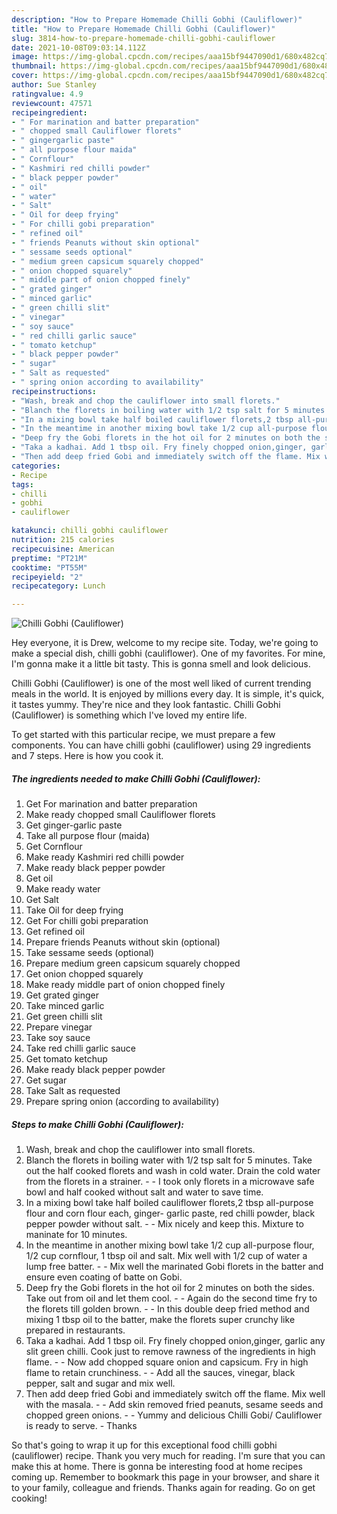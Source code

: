 ```yaml
---
description: "How to Prepare Homemade Chilli Gobhi (Cauliflower)"
title: "How to Prepare Homemade Chilli Gobhi (Cauliflower)"
slug: 3814-how-to-prepare-homemade-chilli-gobhi-cauliflower
date: 2021-10-08T09:03:14.112Z
image: https://img-global.cpcdn.com/recipes/aaa15bf9447090d1/680x482cq70/chilli-gobhi-cauliflower-recipe-main-photo.jpg
thumbnail: https://img-global.cpcdn.com/recipes/aaa15bf9447090d1/680x482cq70/chilli-gobhi-cauliflower-recipe-main-photo.jpg
cover: https://img-global.cpcdn.com/recipes/aaa15bf9447090d1/680x482cq70/chilli-gobhi-cauliflower-recipe-main-photo.jpg
author: Sue Stanley
ratingvalue: 4.9
reviewcount: 47571
recipeingredient:
- " For marination and batter preparation"
- " chopped small Cauliflower florets"
- " gingergarlic paste"
- " all purpose flour maida"
- " Cornflour"
- " Kashmiri red chilli powder"
- " black pepper powder"
- " oil"
- " water"
- " Salt"
- " Oil for deep frying"
- " For chilli gobi preparation"
- " refined oil"
- " friends Peanuts without skin optional"
- " sessame seeds optional"
- " medium green capsicum squarely chopped"
- " onion chopped squarely"
- " middle part of onion chopped finely"
- " grated ginger"
- " minced garlic"
- " green chilli slit"
- " vinegar"
- " soy sauce"
- " red chilli garlic sauce"
- " tomato ketchup"
- " black pepper powder"
- " sugar"
- " Salt as requested"
- " spring onion according to availability"
recipeinstructions:
- "Wash, break and chop the cauliflower into small florets."
- "Blanch the florets in boiling water with 1/2 tsp salt for 5 minutes. Take out the half cooked florets and wash in cold water. Drain the cold water from the florets in a strainer.  I took only florets in a microwave safe bowl and half cooked without salt and water to save time."
- "In a mixing bowl take half boiled cauliflower florets,2 tbsp all-purpose flour and corn flour each, ginger- garlic paste, red chilli powder, black pepper powder without salt.  Mix nicely and keep this. Mixture to maninate for 10 minutes."
- "In the meantime in another mixing bowl take 1/2 cup all-purpose flour, 1/2 cup cornflour, 1 tbsp oil and salt. Mix well with 1/2 cup of water a lump free batter.  Mix well the marinated Gobi florets in the batter and ensure even coating of batte on Gobi."
- "Deep fry the Gobi florets in the hot oil for 2 minutes on both the sides. Take out from oil and let them cool.  Again do the second time fry to the florets till golden brown.  In this double deep fried method and mixing 1 tbsp oil to the batter, make the florets super crunchy like prepared in restaurants."
- "Taka a kadhai. Add 1 tbsp oil. Fry finely chopped onion,ginger, garlic any slit green chilli. Cook just to remove rawness of the ingredients in high flame.  Now add chopped square onion and capsicum. Fry in high flame to retain crunchiness.  Add all the sauces, vinegar, black pepper, salt and sugar and mix well."
- "Then add deep fried Gobi and immediately switch off the flame. Mix well with the masala.   Add skin removed fried peanuts, sesame seeds and chopped green onions.  Yummy and delicious Chilli Gobi/ Cauliflower is ready to serve. Thanks"
categories:
- Recipe
tags:
- chilli
- gobhi
- cauliflower

katakunci: chilli gobhi cauliflower 
nutrition: 215 calories
recipecuisine: American
preptime: "PT21M"
cooktime: "PT55M"
recipeyield: "2"
recipecategory: Lunch

---
```



![Chilli Gobhi (Cauliflower)](https://img-global.cpcdn.com/recipes/aaa15bf9447090d1/680x482cq70/chilli-gobhi-cauliflower-recipe-main-photo.jpg)

Hey everyone, it is Drew, welcome to my recipe site. Today, we're going to make a special dish, chilli gobhi (cauliflower). One of my favorites. For mine, I'm gonna make it a little bit tasty. This is gonna smell and look delicious.



Chilli Gobhi (Cauliflower) is one of the most well liked of current trending meals in the world. It is enjoyed by millions every day. It is simple, it's quick, it tastes yummy. They're nice and they look fantastic. Chilli Gobhi (Cauliflower) is something which I've loved my entire life.


To get started with this particular recipe, we must prepare a few components. You can have chilli gobhi (cauliflower) using 29 ingredients and 7 steps. Here is how you cook it.

<!--inarticleads1-->

##### The ingredients needed to make Chilli Gobhi (Cauliflower):

1. Get  For marination and batter preparation
1. Make ready  chopped small Cauliflower florets
1. Get  ginger-garlic paste
1. Take  all purpose flour (maida)
1. Get  Cornflour
1. Make ready  Kashmiri red chilli powder
1. Make ready  black pepper powder
1. Get  oil
1. Make ready  water
1. Get  Salt
1. Take  Oil for deep frying
1. Get  For chilli gobi preparation
1. Get  refined oil
1. Prepare  friends Peanuts without skin (optional)
1. Take  sessame seeds (optional)
1. Prepare  medium green capsicum squarely chopped
1. Get  onion chopped squarely
1. Make ready  middle part of onion chopped finely
1. Get  grated ginger
1. Take  minced garlic
1. Get  green chilli slit
1. Prepare  vinegar
1. Take  soy sauce
1. Take  red chilli garlic sauce
1. Get  tomato ketchup
1. Make ready  black pepper powder
1. Get  sugar
1. Take  Salt as requested
1. Prepare  spring onion (according to availability)




<!--inarticleads2-->

##### Steps to make Chilli Gobhi (Cauliflower):

1. Wash, break and chop the cauliflower into small florets.
1. Blanch the florets in boiling water with 1/2 tsp salt for 5 minutes. Take out the half cooked florets and wash in cold water. Drain the cold water from the florets in a strainer. -  - I took only florets in a microwave safe bowl and half cooked without salt and water to save time.
1. In a mixing bowl take half boiled cauliflower florets,2 tbsp all-purpose flour and corn flour each, ginger- garlic paste, red chilli powder, black pepper powder without salt. -  - Mix nicely and keep this. Mixture to maninate for 10 minutes.
1. In the meantime in another mixing bowl take 1/2 cup all-purpose flour, 1/2 cup cornflour, 1 tbsp oil and salt. Mix well with 1/2 cup of water a lump free batter. -  - Mix well the marinated Gobi florets in the batter and ensure even coating of batte on Gobi.
1. Deep fry the Gobi florets in the hot oil for 2 minutes on both the sides. Take out from oil and let them cool. -  - Again do the second time fry to the florets till golden brown. -  - In this double deep fried method and mixing 1 tbsp oil to the batter, make the florets super crunchy like prepared in restaurants.
1. Taka a kadhai. Add 1 tbsp oil. Fry finely chopped onion,ginger, garlic any slit green chilli. Cook just to remove rawness of the ingredients in high flame. -  - Now add chopped square onion and capsicum. Fry in high flame to retain crunchiness. -  - Add all the sauces, vinegar, black pepper, salt and sugar and mix well.
1. Then add deep fried Gobi and immediately switch off the flame. Mix well with the masala.  -  - Add skin removed fried peanuts, sesame seeds and chopped green onions. -  - Yummy and delicious Chilli Gobi/ Cauliflower is ready to serve. - Thanks




So that's going to wrap it up for this exceptional food chilli gobhi (cauliflower) recipe. Thank you very much for reading. I'm sure that you can make this at home. There is gonna be interesting food at home recipes coming up. Remember to bookmark this page in your browser, and share it to your family, colleague and friends. Thanks again for reading. Go on get cooking!
